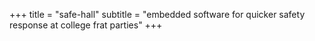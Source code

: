 +++
title = "safe-hall"
subtitle = "embedded software for quicker safety response at college frat parties"
+++
